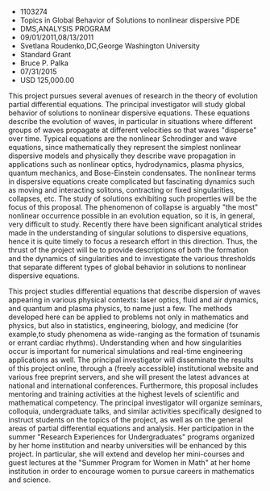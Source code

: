 
* 1103274
* Topics in Global Behavior of Solutions to nonlinear dispersive PDE
* DMS,ANALYSIS PROGRAM
* 09/01/2011,08/13/2011
* Svetlana Roudenko,DC,George Washington University
* Standard Grant
* Bruce P. Palka
* 07/31/2015
* USD 125,000.00

This project pursues several avenues of research in the theory of evolution
partial differential equations. The principal investigator will study global
behavior of solutions to nonlinear dispersive equations. These equations
describe the evolution of waves, in particular in situations where different
groups of waves propagate at different velocities so that waves "disperse" over
time. Typical equations are the nonlinear Schrodinger and wave equations, since
mathematically they represent the simplest nonlinear dispersive models and
physically they describe wave propagation in applications such as nonlinear
optics, hydrodynamics, plasma physics, quantum mechanics, and Bose-Einstein
condensates. The nonlinear terms in dispersive equations create complicated but
fascinating dynamics such as moving and interacting solitons, contracting or
fixed singularities, collapses, etc. The study of solutions exhibiting such
properties will be the focus of this proposal. The phenomenon of collapse is
arguably "the most" nonlinear occurrence possible in an evolution equation, so
it is, in general, very difficult to study. Recently there have been significant
analytical strides made in the understanding of singular solutions to dispersive
equations, hence it is quite timely to focus a research effort in this
direction. Thus, the thrust of the project will be to provide descriptions of
both the formation and the dynamics of singularities and to investigate the
various thresholds that separate different types of global behavior in solutions
to nonlinear dispersive equations.

This project studies differential equations that describe dispersion of waves
appearing in various physical contexts: laser optics, fluid and air dynamics,
and quantum and plasma physics, to name just a few. The methods developed here
can be applied to problems not only in mathematics and physics, but also in
statistics, engineering, biology, and medicine (for example,to study phenomena
as wide-ranging as the formation of tsunamis or errant cardiac rhythms).
Understanding when and how singularities occur is important for numerical
simulations and real-time engineering applications as well. The principal
investigator will disseminate the results of this project online, through a
(freely accessible) institutional website and various free preprint servers, and
she will present the latest advances at national and international conferences.
Furthermore, this proposal includes mentoring and training activities at the
highest levels of scientific and mathematical competency. The principal
investigator will organize seminars, colloquia, undergraduate talks, and similar
activities specifically designed to instruct students on the topics of the
project, as well as on the general areas of partial differential equations and
analysis. Her participation in the summer "Research Experiences for
Undergraduates" programs organized by her home institution and nearby
universities will be enhanced by this project. In particular, she will extend
and develop her mini-courses and guest lectures at the "Summer Program for Women
in Math" at her home institution in order to encourage women to pursue careers
in mathematics and science.
